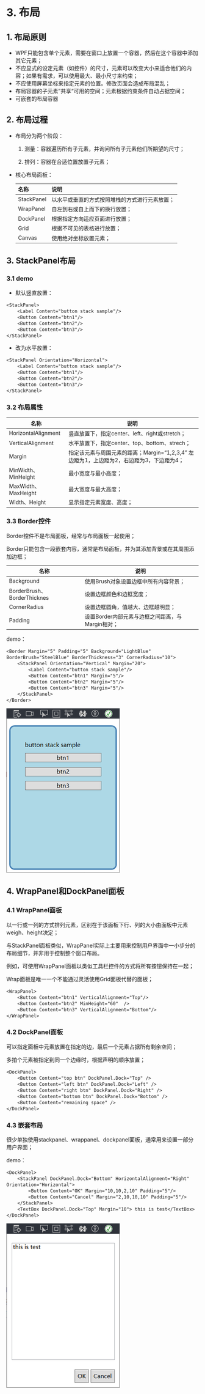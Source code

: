 # 3. 布局

## 1. 布局原则

+ WPF只能包含单个元素，需要在窗口上放置一个容器，然后在这个容器中添加其它元素；
+ 不应显式的设定元素（如控件）的尺寸，元素可以改变大小来适合他们的内容；如果有需求，可以使用最大、最小尺寸来约束；
+ 不应使用屏幕坐标来指定元素的位置。修改页面会造成布局混乱；
+ 布局容器的子元素”共享“可用的空间；元素根据约束条件自动占据空间；
+ 可嵌套的布局容器

## 2. 布局过程

+ 布局分为两个阶段：

    1. 测量：容器遍历所有子元素，并询问所有子元素他们所期望的尺寸；

    2. 排列：容器在合适位置放置子元素；

+ 核心布局面板：

    | 名称       | 说明                                           |
    | ---------- | ---------------------------------------------- |
    | StackPanel | 以水平或垂直的方式按照堆栈的方式进行元素放置； |
    | WrapPanel  | 自左到右或自上而下的换行放置；                 |
    | DockPanel  | 根据指定方向适应页面进行放置；                 |
    | Grid       | 根据不可见的表格进行放置；                     |
    | Canvas     | 使用绝对坐标放置元素；                         |

## 3. StackPanel布局

### 3.1 demo

+ 默认竖直放置：

```xaml
<StackPanel>
    <Label Content="button stack sample"/>
    <Button Content="btn1"/>
    <Button Content="btn2"/>
    <Button Content="btn3"/>
</StackPanel>
```

+ 改为水平放置：

```xaml
<StackPanel Orientation="Horizontal">
    <Label Content="button stack sample"/>
    <Button Content="btn1"/>
    <Button Content="btn2"/>
    <Button Content="btn3"/>
</StackPanel>
```

### 3.2 布局属性

| 名称                | 说明                                                         |
| ------------------- | ------------------------------------------------------------ |
| HorizontalAlignment | 竖直放置下，指定center、left、right或stretch；               |
| VerticalAlignment   | 水平放置下，指定center、top、bottom、strech；                |
| Margin              | 指定该元素与周围元素的距离；Margin=“1,2,3,4” 左边距为1，上边距为2，右边距为3，下边距为4； |
| MinWidth、MinHeight | 最小宽度与最小高度；                                         |
| MaxWidth、MaxHeight | 最大宽度与最大高度；                                         |
| Width、Height       | 显示指定元素宽度、高度；                                     |

### 3.3 Border控件

Border控件不是布局面板，经常与布局面板一起使用；

Border只能包含一段嵌套内容，通常是布局面板，并为其添加背景或在其周围添加边框；

| 名称                        | 说明                                             |
| --------------------------- | ------------------------------------------------ |
| Background                  | 使用Brush对象设置边框中所有内容背景；            |
| BorderBrush、BorderThicknes | 设置边框颜色和边框宽度；                         |
| CornerRadius                | 设置边框圆角，值越大、边框越明显；               |
| Padding                     | 设置Border内部元素与边框之间距离，与Margin相对； |

demo：

```xaml
<Border Margin="5" Padding="5" Background="LightBlue" BorderBrush="SteelBlue" BorderThickness="3" CornerRadius="10">
    <StackPanel Orientation="Vertical" Margin="20">
        <Label Content="button stack sample"/>
        <Button Content="btn1" Margin="5"/>
        <Button Content="btn2" Margin="5"/>
        <Button Content="btn3" Margin="5"/>
    </StackPanel>
</Border>
```

![image-20231225221645528](./assets/stackpanel_demo.png)

## 4.  WrapPanel和DockPanel面板

### 4.1 WrapPanel面板

以一行或一列的方式排列元素，区别在于该面板下行、列的大小由面板中元素weigh、height决定；

与StackPanel面板类似，WrapPanel实际上主要用来控制用户界面中一小步分的布局细节，并非用于控制整个窗口布局。

例如，可使用WrapPanel面板以类似工具栏控件的方式将所有按钮保持在一起；

Wrap面板是唯一一个不能通过灵活使用Grid面板代替的面板；

```xaml
<WrapPanel>
    <Button Content="btn1" VerticalAlignment="Top"/>
    <Button Content="btn2" MinHeight="60"  />
    <Button Content="btn3" VerticalAlignment="Bottom"/>
</WrapPanel>
```

### 4.2 DockPanel面板

可以指定面板中元素放置在指定的边，最后一个元素占据所有剩余空间；

多拍个元素被指定到同一个边缘时，根据声明的顺序放置；

```xaml
<DockPanel>
    <Button Content="top btn" DockPanel.Dock="Top" />
    <Button Content="left btn" DockPanel.Dock="Left" />
    <Button Content="right btn" DockPanel.Dock="Right" />
    <Button Content="bottom btn" DockPanel.Dock="Bottom" />
    <Button Content="remaining space" />
</DockPanel>
```

### 4.3 嵌套布局

很少单独使用stackpanel、wrappanel、dockpanel面板，通常用来设置一部分用户界面；

demo：

```xaml
<DockPanel>
    <StackPanel DockPanel.Dock="Bottom" HorizontalAlignment="Right" Orientation="Horizontal">
        <Button Content="OK" Margin="10,10,2,10" Padding="5"/>
        <Button Content="Cancel" Margin="2,10,10,10" Padding="5"/>
    </StackPanel>
    <TextBox DockPanel.Dock="Top" Margin="10"> this is test</TextBox>
</DockPanel>
```

![image-20231225223657658](./assets/nest_demo.png)

